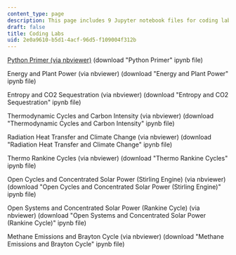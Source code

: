 ```yaml
---
content_type: page
description: This page includes 9 Jupyter notebook files for coding labs.
draft: false
title: Coding Labs
uid: 2e0a9610-b5d1-4acf-96d5-f109004f312b
---
```

[Python Primer (via nbviewer)](https://nbviewer.org/urls/draft.ocw.mit.edu/courses/res-2-008-thermodynamics-and-climate-change-summer-2020/MITRes-2-008Su22_coding0.ipynb) (download "Python Primer" ipynb file)

Energy and Plant Power (via nbviewer) (download "Energy and Plant Power" ipynb file)

Entropy and CO2 Sequestration (via nbviewer) (download "Entropy and CO2 Sequestration" ipynb file)

Thermodynamic Cycles and Carbon Intensity (via nbviewer) (download "Thermodynamic Cycles and Carbon Intensity" ipynb file)

Radiation Heat Transfer and Climate Change (via nbviewer) (download "Radiation Heat Transfer and Climate Change" ipynb file)

Thermo Rankine Cycles (via nbviewer) (download "Thermo Rankine Cycles" ipynb file)

Open Cycles and Concentrated Solar Power (Stirling Engine) (via nbviewer) (download "Open Cycles and Concentrated Solar Power (Stirling Engine)" ipynb file)

Open Systems and Concentrated Solar Power (Rankine Cycle) (via nbviewer) (download "Open Systems and Concentrated Solar Power (Rankine Cycle)" ipynb file)

Methane Emissions and Brayton Cycle (via nbviewer) (download "Methane Emissions and Brayton Cycle" ipynb file)